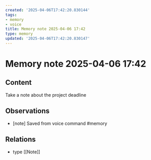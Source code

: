 ```yaml
---
created: '2025-04-06T17:42:20.830144'
tags:
- memory
- voice
title: Memory note 2025-04-06 17:42
type: memory
updated: '2025-04-06T17:42:20.830147'
---
```


# Memory note 2025-04-06 17:42

## Content

Take a note about the project deadline

## Observations

- [note] Saved from voice command #memory

## Relations

- type [[Note]]